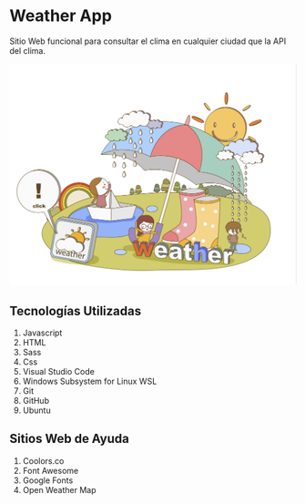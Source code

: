 # Weather App

Sitio Web funcional para consultar el clima en cualquier ciudad que la API del clima.

![img](./src/assets/images/home.png)

## Tecnologías Utilizadas

1. Javascript
2. HTML
3. Sass
4. Css
5. Visual Studio Code
6. Windows Subsystem for Linux WSL
7. Git
8. GitHub
9. Ubuntu

## Sitios Web de Ayuda

1. Coolors.co
2. Font Awesome
3. Google Fonts
4. Open Weather Map
